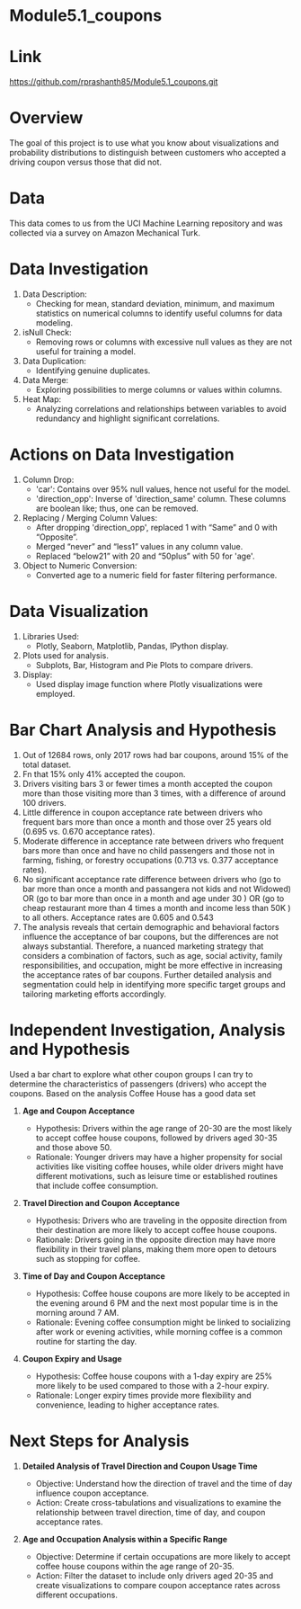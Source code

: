 # Module5.1_coupons


# Link 
  https://github.com/rprashanth85/Module5.1_coupons.git


# Overview
The goal of this project is to use what you know about visualizations and probability distributions to distinguish between customers who accepted a driving coupon versus those that did not.


# Data
This data comes to us from the UCI Machine Learning repository and was collected via a survey on Amazon Mechanical Turk.


# Data Investigation 
  
  1.  Data Description:
      - Checking for mean, standard deviation, minimum, and maximum statistics on numerical columns to identify useful columns for data modeling.
  2.  isNull Check:
      -  Removing rows or columns with excessive null values as they are not useful for training a model.
  3.  Data Duplication:
      - Identifying genuine duplicates.
  4.  Data Merge:
      -  Exploring possibilities to merge columns or values within columns.
  5.  Heat Map:
      -  Analyzing correlations and relationships between variables to avoid redundancy and highlight significant correlations.
    

# Actions on Data Investigation

  1.  Column Drop:
      - 'car': Contains over 95% null values, hence not useful for the model.
      - 'direction_opp': Inverse of 'direction_same' column. These columns are boolean like; thus, one can be removed.
  2.  Replacing / Merging Column Values:
       - After dropping 'direction_opp', replaced 1 with “Same” and 0 with “Opposite”.
       - Merged “never” and “less1” values in any column value.
       - Replaced “below21” with 20 and “50plus” with 50 for 'age'.
  3.  Object to Numeric Conversion:
      - Converted age to a numeric field for faster filtering performance.
    

# Data Visualization

  1.  Libraries Used:
      - Plotly, Seaborn, Matplotlib, Pandas, IPython display.
  3.  Plots used for analysis.
      -  Subplots, Bar, Histogram and Pie Plots to compare drivers.
  3.  Display:
      -	Used display image function where Plotly visualizations were employed.


# Bar Chart Analysis and Hypothesis

  1.  Out of 12684 rows, only 2017 rows had bar coupons, around 15% of the total dataset.
  2.  Fn that 15% only 41% accepted the coupon.
  3.  Drivers visiting bars 3 or fewer times a month accepted the coupon more than those visiting more than 3 times, with a difference of around 100 drivers.
  4.  Little difference in coupon acceptance rate between drivers who frequent bars more than once a month and those over 25 years old (0.695 vs. 0.670 acceptance rates).
  5.  Moderate difference in acceptance rate between drivers who frequent bars more than once and have no child passengers and those not in farming, fishing, or forestry occupations (0.713 vs. 0.377 acceptance rates).
  6.  No significant acceptance rate difference between drivers who (go to bar more than once a month and passangera not kids and not Widowed) OR (go to bar more than once in a month and age under 30 ) OR (go to cheap restaurant more than 4 times a month and income less than 50K ) to all others. Acceptance rates are 0.605 and 0.543
  7.  The analysis reveals that certain demographic and behavioral factors influence the acceptance of bar coupons, but the differences are not always substantial. Therefore, a nuanced marketing strategy that considers a combination of factors, such as age, social activity, family responsibilities, and occupation, might be more effective in increasing the acceptance rates of bar coupons. Further detailed analysis and segmentation could help in identifying more specific target groups and tailoring marketing efforts accordingly.


# Independent Investigation, Analysis and Hypothesis

Used a bar chart to explore what other coupon groups I can try to determine the characteristics of passengers (drivers) who accept the coupons. Based on the analysis Coffee House has a good data set

  1. **Age and Coupon Acceptance**
	  - Hypothesis: Drivers within the age range of 20-30 are the most likely to accept coffee house coupons, followed by drivers aged 30-35 and those above 50.
	  - Rationale: Younger drivers may have a higher propensity for social activities like visiting coffee houses, while older drivers might have different motivations, such as leisure time or established routines that include coffee consumption.

  2. **Travel Direction and Coupon Acceptance**
	  - Hypothesis: Drivers who are traveling in the opposite direction from their destination are more likely to accept coffee house coupons.
	  - Rationale: Drivers going in the opposite direction may have more flexibility in their travel plans, making them more open to detours such as stopping for coffee.

  3. **Time of Day and Coupon Acceptance**
	  - Hypothesis: Coffee house coupons are more likely to be accepted in the evening around 6 PM and the next most popular time is in the morning around 7 AM.
	  - Rationale: Evening coffee consumption might be linked to socializing after work or evening activities, while morning coffee is a common routine for starting the day.

  4. **Coupon Expiry and Usage**
	  - Hypothesis: Coffee house coupons with a 1-day expiry are 25% more likely to be used compared to those with a 2-hour expiry.
	  - Rationale: Longer expiry times provide more flexibility and convenience, leading to higher acceptance rates.


# Next Steps for Analysis

1. **Detailed Analysis of Travel Direction and Coupon Usage Time**
	- Objective: Understand how the direction of travel and the time of day influence coupon acceptance.
	- Action: Create cross-tabulations and visualizations to examine the relationship between travel direction, time of day, and coupon acceptance rates.
    
2. **Age and Occupation Analysis within a Specific Range**
	- Objective: Determine if certain occupations are more likely to accept coffee house coupons within the age range of 20-35.
	- Action: Filter the dataset to include only drivers aged 20-35 and create visualizations to compare coupon acceptance rates across different occupations.

